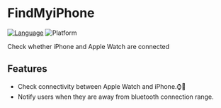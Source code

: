# FindMyiPhone

[![Language](http://img.shields.io/badge/language-swift-brightgreen.svg?style=flat)](https://developer.apple.com/swift)
![Platform](https://img.shields.io/cocoapods/p/WatchShaker.svg?style=flat)

Check whether iPhone and Apple Watch are connected 

## Features

- Check connectivity between Apple Watch and iPhone.⌚️📲
- Notify users when they are away from bluetooth connection range.

